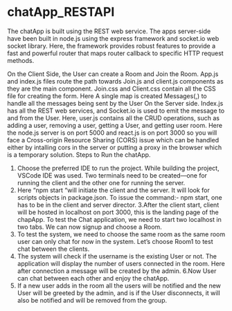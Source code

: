# chatApp_RESTAPI
The chatApp is built using the REST web service. The apps server-side have been built in node.js using the express framework and socket.io web socket library. Here, the framework provides robust features to provide a fast and powerful router that maps router callback to specific HTTP request methods.

On the Client Side, the User can create a Room and Join the Room. App.js and index.js files route the path towards Join.js and client.js components as they are the main component. Join.css and Client.css contain all the CSS file for creating the form. Here A single map is created Messages(<usermessage>,<userid>) to handle all the messages being sent by the User
On the Server side. Index.js has all the REST web services, and Socket.io is used to emit the message to and from the User. Here, user.js contains all the CRUD operations, such as adding a user, removing a user, getting a User, and getting user room.
Here the node.js server is on port 5000 and react.js is on port 3000 so you will face a Cross-origin Resource Sharing (CORS) issue which can be handled either by intalling cors in the server or putting a proxy in the browser which is a temporary solution.
  Steps to Run the chatApp.
1. Choose the preferred IDE to run the project. While building the project, VSCode IDE was used. Two terminals need to be created—one for running the client and the other one for running the server.
2. Here “npm start “will initiate the client and the server. It will look for scripts objects in package.json. To issue the command:- npm start, one has to be in the client and server director.
3.After the client start, client will be hosted in localhost on port 3000, this is the landing page of the chapApp. To test the Chat application, we need to start two localhost in two tabs.
  We can now signup and choose a Room.
4. To test the system, we need to choose the same room as the same room user can only chat for now in the system.
Let’s choose Room1 to test chat between the clients.
5. The system will check if the username is the existing User or not. The application will display the number of users connected in the room. Here after connection a message will be created by the admin.
  6.Now User can chat between each other and enjoy the chatApp.
7. If a new user adds in the room all the users will be notified and the new User will be greeted by the admin, and is if the User disconnects, it will also be notified and will be removed from the group.
